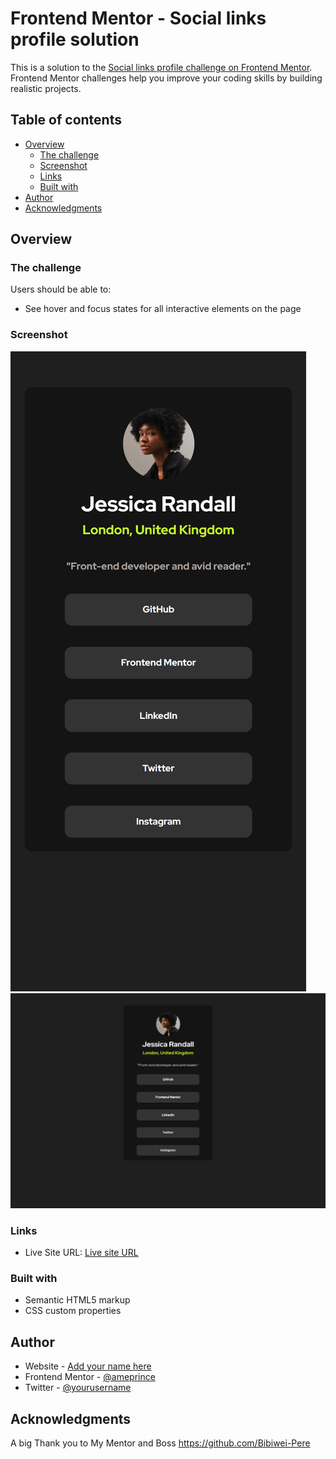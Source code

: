 # Frontend Mentor - Social links profile solution

This is a solution to the [Social links profile challenge on Frontend Mentor](https://www.frontendmentor.io/challenges/social-links-profile-UG32l9m6dQ). Frontend Mentor challenges help you improve your coding skills by building realistic projects.

## Table of contents

- [Overview](#overview)
  - [The challenge](#the-challenge)
  - [Screenshot](#screenshot)
  - [Links](#links)
  - [Built with](#built-with)
- [Author](#author)
- [Acknowledgments](#acknowledgments)

## Overview

### The challenge

Users should be able to:

- See hover and focus states for all interactive elements on the page

### Screenshot

![Mobile view](<127.0.0.1_3004_index.html(iPhone XR) (1).png>)
![desktop view](<desktop view social link profile.png>)

### Links

- Live Site URL: [Live site URL](https://social-link001.netlify.app/)

### Built with

- Semantic HTML5 markup
- CSS custom properties

## Author

- Website - [Add your name here](https://www.your-site.com)
- Frontend Mentor - [@ameprince](https://www.frontendmentor.io/profile/ameprince)
- Twitter - [@yourusername](https://www.twitter.com/ameprince)

## Acknowledgments
A big Thank you to My Mentor and Boss https://github.com/Bibiwei-Pere
